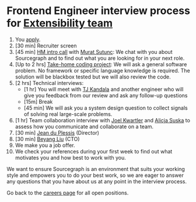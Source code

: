 # Frontend Engineer interview process for [Extensibility team](../developer-insights/extensibility/index.md)

1. You [apply](https://boards.greenhouse.io/sourcegraph91).
1. [30 min] Recruiter screen
1. [45 min] [HM intro call](./hm_intro_call.md) with [Murat Sutunc](../../company/team/index.md#murat-sutunc-he-him): We chat with you about Sourcegraph and to find out what you are looking for in your next role.
1. [Up to 2 hrs] [Take-home coding project](./software-engineer-coding-exercise.md): We will ask a general software problem. No framework or specific language knowledge is required. The solution will be blackbox tested but we will also review the code.
1. [2 hrs] Technical interviews:
   - [1 hr] You will meet with [TJ Kandala](../../company/team/index.md#tharuntej-kandala-he-him) and another engineer who will give you feedback from our review and ask any follow-up questions
   - [15m] Break
   - [45 min] We will ask you a system design question to collect signals of solving real large-scale problems.
1. [1 hr] Team collaboration interview with [Joel Kwartler](../../company/team/index.md#joel-kwartler-he-him) and [Alicja Suska](../../company/team/index.md#alicja-suska-she-her) to assess how you communicate and collaborate on a team.
1. [30 min] [Jean du Plessis](../../company/team/index.md#jean-du-plessis-he-him) (Director)
1. [30 min] [Beyang Liu](../../company/team/index.md#beyang-liu) (CTO)
1. We make you a job offer.
1. We check your references during your first week to find out what motivates you and how best to work with you.

We want to ensure Sourcegraph is an environment that suits your working style and empowers you to do your best work, so we are eager to answer any questions that you have about us at any point in the interview process.

Go back to the [careers page](https://boards.greenhouse.io/sourcegraph91) for all open positions.
